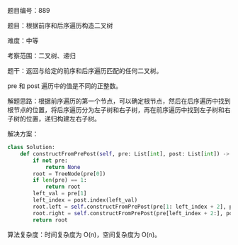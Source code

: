 题目编号：889

题目：根据前序和后序遍历构造二叉树

难度：中等

考察范围：二叉树、递归

题干：返回与给定的前序和后序遍历匹配的任何二叉树。

pre 和 post 遍历中的值是不同的正整数。

解题思路：根据前序遍历的第一个节点，可以确定根节点，然后在后序遍历中找到根节点的位置，将后序遍历分为左子树和右子树，再在前序遍历中找到左子树和右子树的位置，递归构建左右子树。

解决方案：

```python
class Solution:
    def constructFromPrePost(self, pre: List[int], post: List[int]) -> TreeNode:
        if not pre:
            return None
        root = TreeNode(pre[0])
        if len(pre) == 1:
            return root
        left_val = pre[1]
        left_index = post.index(left_val)
        root.left = self.constructFromPrePost(pre[1: left_index + 2], post[: left_index + 1])
        root.right = self.constructFromPrePost(pre[left_index + 2:], post[left_index + 1: -1])
        return root
```

算法复杂度：时间复杂度为 O(n)，空间复杂度为 O(n)。